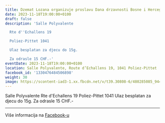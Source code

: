 ```yaml
---
title: Dzemat Lozana organizuje proslavu Dana drzavnosti Bosne i Hercegovine
date: 2023-11-18T19:00:00+0100
draft: false
description: 'Salle Polyvalente

  Rte d''Echallens 19

  Poliez-Pittet 1041

  Ulaz besplatan za djecu do 15g.

  Za odrasle 15 CHF.-'
eventDate: 2023-11-18T19:00:00+0100
location: Salle Polyvalente, Route d’Echallens 19, 1041 Poliez-Pittet
facebook_id: '1330476484506898'
weight: 30
image: https://scontent-iad3-1.xx.fbcdn.net/v/t39.30808-6/480285085_944333661160567_3277375841641556820_n.jpg?_nc_cat=107&ccb=1-7&_nc_sid=9e60e4&_nc_ohc=nKMVERkj0cAQ7kNvwGoYCp4&_nc_oc=AdkZQdeEcRqzTp2k-3fv6wEnfbSdgv2DdQVai21zRo5TzdI_gZ3VIwqmnUbLRUw5hyw&_nc_zt=23&_nc_ht=scontent-iad3-1.xx&edm=ABTKTjYEAAAA&_nc_gid=y6BKEH7PRdSw8LJVpqO8fg&oh=00_AfSdyP3xyuojmS3S0t8_6XZVJB32j_TSKZWNi3ZLPIuo1Q&oe=6873981F
---
```


Salle Polyvalente
Rte d'Echallens 19
Poliez-Pittet 1041
Ulaz besplatan za djecu do 15g.
Za odrasle 15 CHF.-

---

Više informacija na [Facebook-u](https://facebook.com/events/1330476484506898)